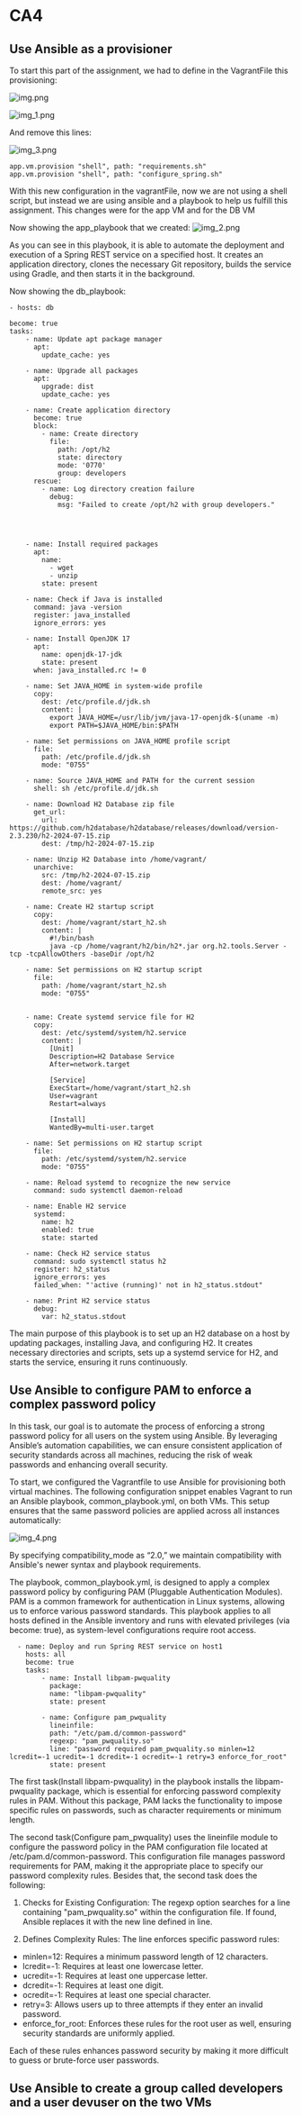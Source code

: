 # CA4

## Use Ansible as a provisioner

To start this part of the assignment, we had to define in the VagrantFile this provisioning:

![img.png](img.png)

![img_1.png](img_1.png)

And remove this lines:

![img_3.png](img_3.png)

    app.vm.provision "shell", path: "requirements.sh"
    app.vm.provision "shell", path: "configure_spring.sh"

With this new configuration in the vagrantFile, now we are not using a shell script, but instead we are using ansible and a playbook to help us fulfill this assignment.
This changes were for the app VM and for the DB VM

Now showing the app_playbook that we created: 
![img_2.png](img_2.png)

As you can see in this playbook, it is able to automate the deployment and 
execution of a Spring REST service on a specified host. It creates an 
application directory, clones the necessary Git repository, builds the 
service using Gradle, and then starts it in the background.

Now showing the db_playbook:


    - hosts: db

    become: true
    tasks:
        - name: Update apt package manager
          apt:
            update_cache: yes
    
        - name: Upgrade all packages
          apt:
            upgrade: dist
            update_cache: yes
    
        - name: Create application directory
          become: true
          block:
            - name: Create directory
              file: 
                path: /opt/h2
                state: directory
                mode: '0770'
                group: developers
          rescue:
            - name: Log directory creation failure
              debug:
                msg: "Failed to create /opt/h2 with group developers."


      

        - name: Install required packages
          apt:
            name:
              - wget
              - unzip
            state: present
    
        - name: Check if Java is installed
          command: java -version
          register: java_installed
          ignore_errors: yes
    
        - name: Install OpenJDK 17
          apt:
            name: openjdk-17-jdk
            state: present
          when: java_installed.rc != 0
    
        - name: Set JAVA_HOME in system-wide profile
          copy:
            dest: /etc/profile.d/jdk.sh
            content: |
              export JAVA_HOME=/usr/lib/jvm/java-17-openjdk-$(uname -m)
              export PATH=$JAVA_HOME/bin:$PATH
    
        - name: Set permissions on JAVA_HOME profile script
          file:
            path: /etc/profile.d/jdk.sh
            mode: "0755"
    
        - name: Source JAVA_HOME and PATH for the current session
          shell: sh /etc/profile.d/jdk.sh
    
        - name: Download H2 Database zip file
          get_url:
            url: https://github.com/h2database/h2database/releases/download/version-2.3.230/h2-2024-07-15.zip
            dest: /tmp/h2-2024-07-15.zip
    
        - name: Unzip H2 Database into /home/vagrant/
          unarchive:
            src: /tmp/h2-2024-07-15.zip
            dest: /home/vagrant/
            remote_src: yes
    
        - name: Create H2 startup script
          copy:
            dest: /home/vagrant/start_h2.sh
            content: |
              #!/bin/bash
              java -cp /home/vagrant/h2/bin/h2*.jar org.h2.tools.Server -tcp -tcpAllowOthers -baseDir /opt/h2
    
        - name: Set permissions on H2 startup script
          file:
            path: /home/vagrant/start_h2.sh
            mode: "0755"
    
    
        - name: Create systemd service file for H2
          copy:
            dest: /etc/systemd/system/h2.service
            content: |
              [Unit]
              Description=H2 Database Service
              After=network.target
    
              [Service]
              ExecStart=/home/vagrant/start_h2.sh
              User=vagrant
              Restart=always
    
              [Install]
              WantedBy=multi-user.target
    
        - name: Set permissions on H2 startup script
          file:
            path: /etc/systemd/system/h2.service
            mode: "0755"
    
        - name: Reload systemd to recognize the new service
          command: sudo systemctl daemon-reload
    
        - name: Enable H2 service
          systemd:
            name: h2
            enabled: true
            state: started
    
        - name: Check H2 service status
          command: sudo systemctl status h2
          register: h2_status
          ignore_errors: yes
          failed_when: "'active (running)' not in h2_status.stdout"
    
        - name: Print H2 service status
          debug:
            var: h2_status.stdout


The main purpose of this playbook is to set up an H2 database on a host 
by updating packages, installing Java, and configuring H2. It creates 
necessary directories and scripts, sets up a systemd service for H2, and 
starts the service, ensuring it runs continuously.

## Use Ansible to configure PAM to enforce a complex password policy

In this task, our goal is to automate the process of enforcing a strong password policy for all users on the system using Ansible. By leveraging Ansible’s automation capabilities, we can ensure consistent application of security standards across all machines, reducing the risk of weak passwords and enhancing overall security.


To start, we configured the Vagrantfile to use Ansible for provisioning both virtual machines. The following configuration snippet enables Vagrant to run an Ansible playbook, common_playbook.yml, on both VMs. This setup ensures that the same password policies are applied across all instances automatically:

![img_4.png](img_4.png)

By specifying compatibility_mode as “2.0,” we maintain compatibility with Ansible's newer syntax and playbook requirements.

The playbook, common_playbook.yml, is designed to apply a complex password policy 
by configuring PAM (Pluggable Authentication Modules). PAM is a common framework for 
authentication in Linux systems, allowing us to enforce various password standards. 
This playbook applies to all hosts defined in the Ansible inventory and runs with 
elevated privileges (via become: true), as system-level configurations require root access.


      - name: Deploy and run Spring REST service on host1
        hosts: all
        become: true
        tasks:
            - name: Install libpam-pwquality
              package:
              name: "libpam-pwquality"
              state: present
            
            - name: Configure pam_pwquality
              lineinfile:
              path: "/etc/pam.d/common-password"
              regexp: "pam_pwquality.so"
              line: "password required pam_pwquality.so minlen=12 lcredit=-1 ucredit=-1 dcredit=-1 ocredit=-1 retry=3 enforce_for_root"
              state: present  

The first task(Install libpam-pwquality) in the playbook installs the libpam-pwquality
package, which is essential for enforcing password complexity rules in PAM. Without this
package, PAM lacks the functionality to impose specific rules on passwords, such as 
character requirements or minimum length.

The second task(Configure pam_pwquality) uses the lineinfile module to configure the 
password policy in the PAM configuration file located at /etc/pam.d/common-password. 
This configuration file manages password requirements for PAM, making it the appropriate
place to specify our password complexity rules.
Besides that, the second task does the following:

1. Checks for Existing Configuration: The regexp option searches for a line containing "pam_pwquality.so" within the configuration file. If found, Ansible replaces it with the new line defined in line.

2. Defines Complexity Rules: The line enforces specific password rules:
- minlen=12: Requires a minimum password length of 12 characters.
- lcredit=-1: Requires at least one lowercase letter.
- ucredit=-1: Requires at least one uppercase letter.
- dcredit=-1: Requires at least one digit.
- ocredit=-1: Requires at least one special character.
- retry=3: Allows users up to three attempts if they enter an invalid password.
- enforce_for_root: Enforces these rules for the root user as well, ensuring security standards are uniformly applied.

Each of these rules enhances password security by making it more difficult to 
guess or brute-force user passwords.

## Use Ansible to create a group called developers and a user devuser on the two VMs









